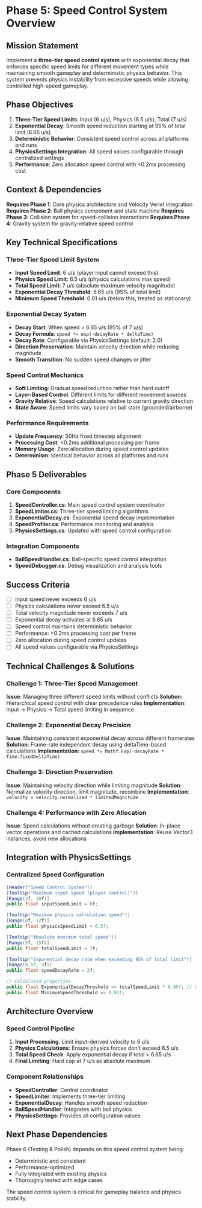 # Phase 5: Speed Control System Overview

## Mission Statement
Implement a **three-tier speed control system** with exponential decay that enforces specific speed limits for different movement types while maintaining smooth gameplay and deterministic physics behavior. This system prevents physics instability from excessive speeds while allowing controlled high-speed gameplay.

## Phase Objectives
1. **Three-Tier Speed Limits**: Input (6 u/s), Physics (6.5 u/s), Total (7 u/s)
2. **Exponential Decay**: Smooth speed reduction starting at 95% of total limit (6.65 u/s)
3. **Deterministic Behavior**: Consistent speed control across all platforms and runs
4. **PhysicsSettings Integration**: All speed values configurable through centralized settings
5. **Performance**: Zero allocation speed control with <0.2ms processing cost

## Context & Dependencies
**Requires Phase 1**: Core physics architecture and Velocity Verlet integration
**Requires Phase 2**: Ball physics component and state machine
**Requires Phase 3**: Collision system for speed-collision interactions
**Requires Phase 4**: Gravity system for gravity-relative speed control

## Key Technical Specifications

### Three-Tier Speed Limit System
- **Input Speed Limit**: 6 u/s (player input cannot exceed this)
- **Physics Speed Limit**: 6.5 u/s (physics calculations max speed)
- **Total Speed Limit**: 7 u/s (absolute maximum velocity magnitude)
- **Exponential Decay Threshold**: 6.65 u/s (95% of total limit)
- **Minimum Speed Threshold**: 0.01 u/s (below this, treated as stationary)

### Exponential Decay System
- **Decay Start**: When speed > 6.65 u/s (95% of 7 u/s)
- **Decay Formula**: `speed *= exp(-decayRate * deltaTime)`
- **Decay Rate**: Configurable via PhysicsSettings (default: 2.0)
- **Direction Preservation**: Maintain velocity direction while reducing magnitude
- **Smooth Transition**: No sudden speed changes or jitter

### Speed Control Mechanics
- **Soft Limiting**: Gradual speed reduction rather than hard cutoff
- **Layer-Based Control**: Different limits for different movement sources
- **Gravity Relative**: Speed calculations relative to current gravity direction
- **State Aware**: Speed limits vary based on ball state (grounded/airborne)

### Performance Requirements
- **Update Frequency**: 50Hz fixed timestep alignment
- **Processing Cost**: <0.2ms additional processing per frame
- **Memory Usage**: Zero allocation during speed control updates
- **Determinism**: Identical behavior across all platforms and runs

## Phase 5 Deliverables

### Core Components
1. **SpeedController.cs**: Main speed control system coordinator
2. **SpeedLimiter.cs**: Three-tier speed limiting algorithms
3. **ExponentialDecay.cs**: Exponential speed decay implementation
4. **SpeedProfiler.cs**: Performance monitoring and analysis
5. **PhysicsSettings.cs**: Updated with speed control configuration

### Integration Components
- **BallSpeedHandler.cs**: Ball-specific speed control integration
- **SpeedDebugger.cs**: Debug visualization and analysis tools

## Success Criteria
- [ ] Input speed never exceeds 6 u/s
- [ ] Physics calculations never exceed 6.5 u/s
- [ ] Total velocity magnitude never exceeds 7 u/s
- [ ] Exponential decay activates at 6.65 u/s
- [ ] Speed control maintains deterministic behavior
- [ ] Performance: <0.2ms processing cost per frame
- [ ] Zero allocation during speed control updates
- [ ] All speed values configurable via PhysicsSettings

## Technical Challenges & Solutions

### Challenge 1: Three-Tier Speed Management
**Issue**: Managing three different speed limits without conflicts
**Solution**: Hierarchical speed control with clear precedence rules
**Implementation**: Input → Physics → Total speed limiting in sequence

### Challenge 2: Exponential Decay Precision
**Issue**: Maintaining consistent exponential decay across different framerates
**Solution**: Frame-rate independent decay using deltaTime-based calculations
**Implementation**: `speed *= Mathf.Exp(-decayRate * Time.fixedDeltaTime)`

### Challenge 3: Direction Preservation
**Issue**: Maintaining velocity direction while limiting magnitude
**Solution**: Normalize velocity direction, limit magnitude, recombine
**Implementation**: `velocity = velocity.normalized * limitedMagnitude`

### Challenge 4: Performance with Zero Allocation
**Issue**: Speed calculations without creating garbage
**Solution**: In-place vector operations and cached calculations
**Implementation**: Reuse Vector3 instances, avoid new allocations

## Integration with PhysicsSettings

### Centralized Speed Configuration
```csharp
[Header("Speed Control System")]
[Tooltip("Maximum input speed (player control)")]
[Range(3f, 10f)]
public float inputSpeedLimit = 6f;

[Tooltip("Maximum physics calculation speed")]
[Range(4f, 12f)]
public float physicsSpeedLimit = 6.5f;

[Tooltip("Absolute maximum total speed")]
[Range(5f, 15f)]
public float totalSpeedLimit = 7f;

[Tooltip("Exponential decay rate when exceeding 95% of total limit")]
[Range(0.5f, 5f)]
public float speedDecayRate = 2f;

// Calculated properties
public float ExponentialDecayThreshold => totalSpeedLimit * 0.95f; // 6.65f
public float MinimumSpeedThreshold => 0.01f;
```

## Architecture Overview

### Speed Control Pipeline
1. **Input Processing**: Limit input-derived velocity to 6 u/s
2. **Physics Calculations**: Ensure physics forces don't exceed 6.5 u/s
3. **Total Speed Check**: Apply exponential decay if total > 6.65 u/s
4. **Final Limiting**: Hard cap at 7 u/s as absolute maximum

### Component Relationships
- **SpeedController**: Central coordinator
- **SpeedLimiter**: Implements three-tier limiting
- **ExponentialDecay**: Handles smooth speed reduction
- **BallSpeedHandler**: Integrates with ball physics
- **PhysicsSettings**: Provides all configuration values

## Next Phase Dependencies
Phase 6 (Testing & Polish) depends on this speed control system being:
- Deterministic and consistent
- Performance-optimized
- Fully integrated with existing physics
- Thoroughly tested with edge cases

The speed control system is critical for gameplay balance and physics stability.
